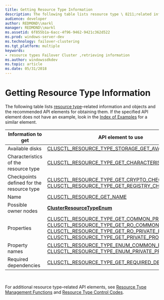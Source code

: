 ```yaml
---
title: Getting Resource Type Information
description: The following table lists resource type \ 8211;related information and objects and the recommended API elements for obtaining them. If the specified API element does not have an example, look in the Index of Examples for a similar element.
audience: developer
author: REDMOND\\markl
manager: REDMOND\\markl
ms.assetid: 6f855b1a-6acc-4f96-9462-9421c362d522
ms.prod: windows-server-dev
ms.technology: failover-clustering
ms.tgt_platform: multiple
keywords:
- resource types Failover Cluster ,retrieving information
ms.author: windowssdkdev
ms.topic: article
ms.date: 05/31/2018
---
```


# Getting Resource Type Information

The following table lists [resource type](resource-types.md)–related information and objects and the recommended API elements for obtaining them. If the specified API element does not have an example, look in the [Index of Examples](index-of-examples.md) for a similar element.



| Information to get                        | API element to use                                                                                                                                                                                                                                                                                                                                                                                                                   |
|-------------------------------------------|--------------------------------------------------------------------------------------------------------------------------------------------------------------------------------------------------------------------------------------------------------------------------------------------------------------------------------------------------------------------------------------------------------------------------------------|
| Available disks                           | [CLUSCTL\_RESOURCE\_TYPE\_STORAGE\_GET\_AVAILABLE\_DISKS](clusctl-resource-type-storage-get-available-disks.md)                                                                                                                                                                                                                                                                                                                     |
| Characteristics of the resource type      | [CLUSCTL\_RESOURCE\_TYPE\_GET\_CHARACTERISTICS](clusctl-resource-type-get-characteristics.md)                                                                                                                                                                                                                                                                                                                                       |
| Checkpoints defined for the resource type | [CLUSCTL\_RESOURCE\_TYPE\_GET\_CRYPTO\_CHECKPOINTS](clusctl-resource-type-get-crypto-checkpoints.md), [CLUSCTL\_RESOURCE\_TYPE\_GET\_REGISTRY\_CHECKPOINTS](clusctl-resource-type-get-registry-checkpoints.md)                                                                                                                                                                                                                     |
| Name                                      | [CLUSCTL\_RESOURCE\_GET\_NAME](clusctl-resource-get-name.md)                                                                                                                                                                                                                                                                                                                                                                        |
| Possible owner nodes                      | [**ClusterResourceTypeEnum**](/previous-versions/windows/desktop/api/ClusAPI/nc-clusapi-pclusapi_cluster_resource_type_enum)                                                                                                                                                                                                                                                                                                                                                                           |
| Properties                                | [CLUSCTL\_RESOURCE\_TYPE\_GET\_COMMON\_PROPERTIES](clusctl-resource-type-get-common-properties.md), [CLUSCTL\_RESOURCE\_TYPE\_GET\_RO\_COMMON\_PROPERTIES](clusctl-resource-type-get-ro-common-properties.md), [CLUSCTL\_RESOURCE\_TYPE\_GET\_RO\_PRIVATE\_PROPERTIES](clusctl-resource-type-get-ro-private-properties.md), [CLUSCTL\_RESOURCE\_TYPE\_GET\_PRIVATE\_PROPERTIES](clusctl-resource-type-get-private-properties.md) |
| Property names                            | [CLUSCTL\_RESOURCE\_TYPE\_ENUM\_COMMON\_PROPERTIES](clusctl-resource-type-enum-common-properties.md), [CLUSCTL\_RESOURCE\_TYPE\_ENUM\_PRIVATE\_PROPERTIES](clusctl-resource-type-enum-private-properties.md)                                                                                                                                                                                                                       |
| Required dependencies                     | [CLUSCTL\_RESOURCE\_TYPE\_GET\_REQUIRED\_DEPENDENCIES](clusctl-resource-type-get-required-dependencies.md)                                                                                                                                                                                                                                                                                                                          |



 

For additional resource type–related API elements, see [Resource Type Management Functions](resource-type-management-functions.md) and [Resource Type Control Codes](resource-type-control-codes.md).

 

 




